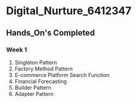 # Digital_Nurture_6412347
## Hands_On's Completed
### Week 1
1. Singleton Pattern
2. Factory Method Pattern
3. E-commerce Platform Search Function
4. Financial Forecasting
5. Builder Pattern
6. Adapter Pattern
